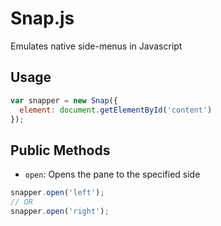 Snap.js
=======

Emulates native side-menus in Javascript


## Usage

```javascript
var snapper = new Snap({
  element: document.getElementById('content')
});
```

## Public Methods

* `open`: Opens the pane to the specified side
```javascript
snapper.open('left');
// OR
snapper.open('right');
```
